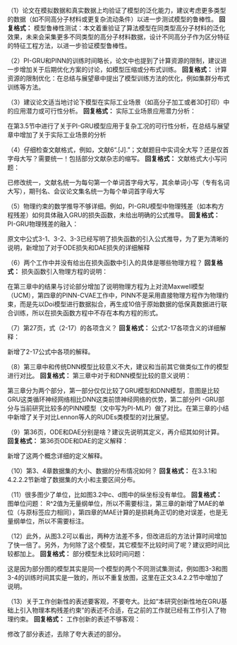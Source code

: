 （1）论文在模拟数据和真实数据上均验证了模型的泛化能力，建议考虑更多类型的数据（如不同高分子材料或更复杂流动条件）以进一步测试模型的鲁棒性。
**回复格式：**
  模型鲁棒性测试：本文着重验证了算法模型在同类型高分子材料的泛化效果，未来会采集更多不同类型的高分子材料数据，设计不同高分子作为区分特征的特征工程方法，以进一步验证模型鲁棒性。

（2）PI-GRU和PINN的训练时间略长，论文中也提到了计算资源的限制，建议进一步增加关于后期优化方案的讨论，如模型压缩或分布式训练。
**回复格式：**
  计算资源的限制优化：在总结与展望章中提出了模型训练方法的优化，例如集群分布式训练等方法。

（3）建议论文适当地讨论下模型在实际工业场景（如高分子加工或者3D打印）中的应用潜力或可行性分析。
**回复格式：**
实际工业场景应用潜力分析：

在第3.5节中进行了关于PI-GRU模型应用于复杂工况的可行性分析，在总结与展望章中增加了关于实际工业场景的分析

（4）仔细检查文献格式，例如，文献6“.[J].”；文献题目中实词全大写？还是仅首字母大写？需要统一！包括部分文献杂志的缩写。
**回复格式：**
  文献格式大小写问题：

已修改统一，文献名统一为每句第一个单词首字母大写，其余单词小写（专有名词大写），期刊名、会议论文集名统一为每个单词首字母大写

（5）物理约束的数学推导不够详细。例如，PI-GRU模型中物理残差（如本构方程残差）如何具体融入GRU的损失函数，未给出明确的公式推导。
**回复格式：**
  PI-GRU物理残差的融入：

原文中公式3-1、3-2、3-3已经写明了损失函数的引入公式推导，为了更为清晰的说明，新增加了对于ODE损失和DAE损失的详细解释

（6）两个工作中并没有给出在损失函数中引入的具体是哪些物理方程？
**回复格式：**
损失函数引入物理方程的说明：

在第三章中的结果与讨论部分增加了说明物理方程为上对流Maxwell模型（UCM），第四章的PINN-CVAE工作中，PINN不是采用直接物理方程作为物理约束，而是先以Doi模型进行数据拟合，再生成10倍于原始数据的低保真数据进行联合训练，所以在损失函数方程中不存在本构方程的形式。

（7）第27页，式（2-17）的各项含义？
**回复格式：**
公式2-17各项含义的详细解释：

新增了2-17公式中各项的解释。

（8）第三章中和传统DNN模型比较意义不大，建议和当前其它做类似工作的模型进行对比。
**回复格式：**
  第三章中对于和DNN模型比较的意义说明：

第三章分为两个部分，第一部分仅仅比较了GRU模型和DNN模型，意图是比较GRU这类循环神经网络相比DNN这类前馈神经网络的优势，第二部分PI -GRU部分与当前研究比较多的PINN模型（文中写为PI-MLP）做了对比。在第三章的小结中新增了关于对比Lennon等人的RUDEs类模型的对比展望。

（9）第36页，ODE和DAE分别是啥？建议先说明其定义，再介绍其如何计算。
**回复格式：**
  第36页ODE和DAE的定义解释：

新增了这两个概念详细的定义解释。

（10）第3、4章数据集的大小、数据的分布情况如何？
**回复格式：**
  在3.3.1和4.2.2.2节新增了数据集的大小和主要区间分布。

（11）很多图少了单位，比如图3.2中c、d图中的纵坐标没有单位。
**回复格式：**
  图单位问题：
R^2值为无量纲单位，所以不需要标注，第三章的新增了MAE的单位（与原标签应力相同），第四章的MAE计算的是损耗角正切的绝对误差，也是无量纲单位，所以不需要标注。

（12）此外，从图3.2可以看出，两种方法差不多，但改进后的方法计算时间增加了快一倍了。另外，为何除了这个模型，其它模型不比较时间了呢？建议把时间比较都加上。
**回复格式：**
  部分模型未比较时间问题：

这是因为部分图的模型其实是同一个模型的两个不同测试集测试，例如图3-3和图3-4的训练时间其实是一致的，所以不重复放图，这里在正文3.4.2.2节中增加了说明。

（13）关于工作创新性的表述要客观，不要夸大。比如“本研究创新性地在GRU基础上引入物理本构残差约束”的表述不合适，在之前的工作就已经有工作引入了物理约束。
**回复格式：**
工作创新的表述不够客观：

修改了部分表述，去除了夸大表述的部分。

